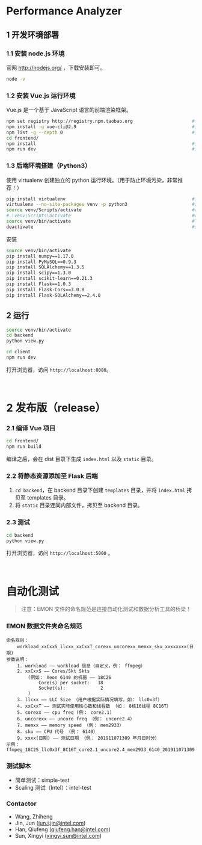 # Performance Analyzer

## 1 开发环境部署

### 1.1 安装 node.js 环境
官网 http://nodejs.org/ ，下载安装即可。

```bash
node -v
```

### 1.2 安装 Vue.js 运行环境

Vue.js 是一个基于 JavaScript 语言的前端渲染框架。
```bash
npm set registry http://registry.npm.taobao.org                      #切换为淘宝源
npm install -g vue-cli@2.9                                           #安装vue.js 2.9版本
npm list -g --depth 0                                                #查看已安装的工具包
cd frontend/
npm install                                                          #安装package.json文件内所列举的js依赖库
npm run dev                                                          #运行。Ctrl+C 结束
```

### 1.3 后端环境搭建（Python3）

使用 virtualenv 创建独立的 python 运行环境。（用于防止环境污染，非常推荐！）

```bash
pip install virtualenv                                               #安装 virtualenv
virtualenv --no-site-packages venv -p python3                        #创建一个venv目录，存放隔离环境
source venv/Scripts/activate                                         #windows系统下的bash命令（gitbash）
#.\venv\Scripts\activate                                             #windows系统下的cmd命令
source venv/bin/activate                                             #linux系统下的命令
deactivate                                                           #退出虚拟环境
```

安装
```bash
source venv/bin/activate
pip install numpy==1.17.0
pip install PyMySQL==0.9.3
pip install SQLAlchemy==1.3.5
pip install scipy==1.3.0
pip install scikit-learn==0.21.3
pip install Flask==1.0.3
pip install Flask-Cors==3.0.8
pip install Flask-SQLAlchemy==2.4.0
```

## 2 运行

```bash
source venv/bin/activate
cd backend
python view.py
```

```bash
cd client 
npm run dev 
```

打开浏览器，访问 ``http://localhost:8080``。

<br>

# 2 发布版（release）

### 2.1 编译 Vue 项目
```bash
cd frontend/
npm run build
```
编译之后，会在 dist 目录下生成 ``index.html`` 以及 ``static`` 目录。

### 2.2 将静态资源添加至 Flask 后端
1. ``cd backend``，在 backend 目录下创建 ``templates`` 目录，并将 ``index.html`` 拷贝至 templates 目录。
2. 将 ``static`` 目录连同内部文件，拷贝至 backend 目录。

### 2.3 测试
```bash
cd backend
python view.py
```
打开浏览器，访问 ``http://localhost:5000`` 。

<br>

# 自动化测试

> 注意：EMON 文件的命名规范是连接自动化测试和数据分析工具的桥梁！

### EMON 数据文件夹命名规范

```
命名规则：
    workload_xxCxxS_llcxx_xxCxxT_corexx_uncorexx_memxx_sku_xxxxxxxx(日期)
参数说明：
    1. workload —— workload 信息（自定义，例： ffmpeg）
    2. xxCxxS —— Cores/Skt Skts
        (例如： Xeon 6140 的机器 —— 18C2S
            Core(s) per socket:   18
            Socket(s):             2
        )
    3. llcxx —— LLC Size （用户根据实际情况填写，如： llc0x3f）
    4. xxCxxT —— 测试实际使用核心数和线程数 （如： 8核16线程 8C16T）
    5. corexx —— cpu freq (例： core2.1)
    6. uncorexx —— uncore freq （例： uncore2.4）
    7. memxx —— memory speed （例： mem2933）
    8. sku —— CPU 代号 （例： 6140）
    9. xxxx(日期) —— 测试日期 （例： 201911071309 年月日时分）
示例：ffmpeg_18C2S_llc0x3f_8C16T_core2.1_uncore2.4_mem2933_6140_201911071309
```

### 测试脚本

- 简单测试：simple-test
- Scaling 测试（Intel）：intel-test

### Contactor
- Wang, Zhiheng 
- Jin, Jun (jun.i.jin@intel.com)
- Han, Qiufeng (qiufeng.han@intel.com)
- Sun, Xingyi (xingyi.sun@intel.com)

